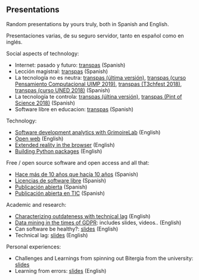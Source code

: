 ## Presentations

Random presentations by yours truly, both in Spanish and English.

Presentaciones varias, de su seguro servidor, tanto en español como en inglés.

Social aspects of technology:

* Internet: pasado y futuro: [transpas](internet-pasado-futuro/transpas.pdf) (Spanish)
* Lección magistral: [transpas](leccion-magistral/transpas.pdf) (Spanish)
* La tecnología no es neutra:
  [transpas (última versión)](tecnologia-no-neutra/tecnologia-no-neutra.pdf),
  [transpas (curso Pensamiento Computacional UIMP 2019)](tecnologia-no-neutra/tecnologia-no-neutra-uimp-2019.pdf),
[transpas (T3chfest 2018)](tecnologia-no-neutra/tecnologia-no-neutra-t3chfest-2018.pdf),
  [transpas (curso UNED 2018)](tecnologia-no-neutra/tecnologia-no-neutra-uned-2018.pdf) 
  (Spanish)
* La tecnología te controla: [transpas (últina versión)](tecnologia-te-controla/transpas-2020-11.pdf), [transpas (Pint of Science 2018)](tecnologia-te-controla/transpas-2018-05.pdf) (Spanish)
* Software libre en educacion: [transpas](soft-libre-educacion/soft-libre-educacion.pdf) (Spanish)

Technology:

* [Software development analytics with GrimoireLab](grimoirelab/slides.pdf) (English)
* [Open web](open-web) (English)
* [Extended reality in the browser](xr) (English)
* [Building Python packages](pip-packages) (English)

Free / open source software and open access and all that:

* [Hace más de 10 años que hacía 10 años](es-libre-10-10/transpas.pdf) (Spanish)
* [Licencias de software libre](licencias-sobre/transpas.pdf) (Spanish)
* [Publicación abierta](publicacion-abierta/transpas.pdf) (Spanish)
* [Publicación abierta en TIC](publicacion-abierta-tic/transpas.pdf) (Spanish)

Academic and research:

* [Characterizing outdateness with technical lag](tech-lag-outdateness/) (English)
* [Data mining in the times of GDPR](research-privacy/): includes slides, videos.. (English)
* Can software be healthy?: [slides](healthy-sw/slides.pdf) (English)
* Technical lag: [slides](tech-lag/slides.pdf) (English)

Personal experiences:

* Challenges and Learnings from spinning out Bitergia from the university: [slides](research-company/slides.pdf)
* Learning from errors: [slides](learning-from-errors/slides.pdf) (English)
